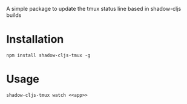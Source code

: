 A simple package to update the tmux status line based in shadow-cljs builds

# Installation

```
npm install shadow-cljs-tmux -g
```

# Usage

```
shadow-cljs-tmux watch <<app>>
```